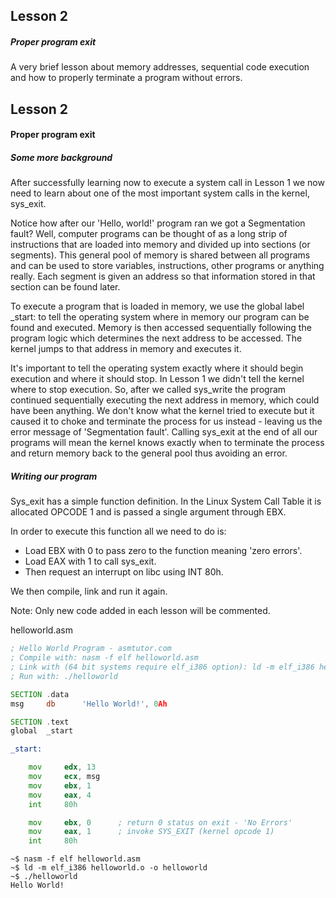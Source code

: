 ## Lesson 2

##### Proper program exit

A very brief lesson about memory addresses, sequential code execution and how to properly terminate a program without errors.

<!-- more -->

## Lesson 2

#### Proper program exit

##### Some more background

After successfully learning now to execute a system call in Lesson 1 we now need to learn about one of the most important system calls in the kernel, sys_exit.

Notice how after our 'Hello, world!' program ran we got a Segmentation fault? Well, computer programs can be thought of as a long strip of instructions that are loaded into memory and divided up into sections (or segments). This general pool of memory is shared between all programs and can be used to store variables, instructions, other programs or anything really. Each segment is given an address so that information stored in that section can be found later.

To execute a program that is loaded in memory, we use the global label _start: to tell the operating system where in memory our program can be found and executed.  Memory is then accessed sequentially following the program logic which determines the next address to be accessed. The kernel jumps to that address in memory and executes it.

It's important to tell the operating system exactly where it should begin execution and where it should stop. In Lesson 1 we didn't tell the kernel where to stop execution. So, after we called sys_write the program continued sequentially executing the next address in memory, which could have been anything. We don't know what the kernel tried to execute but it caused it to choke and terminate the process for us instead - leaving us the error message of 'Segmentation fault'.  Calling sys_exit at the end of all our programs will mean the kernel knows exactly when to terminate the process and return memory back to the general pool thus avoiding an error.

##### Writing our program

Sys_exit has a simple function definition.  In the Linux System Call Table it is allocated OPCODE 1 and is passed a single argument through EBX.

In order to execute this function all we need to do is:

* Load EBX with 0 to pass zero to the function meaning 'zero errors'.
* Load EAX with 1 to call sys_exit.
* Then request an interrupt on libc using INT 80h.

We then compile, link and run it again.

Note:
Only new code added in each lesson will be commented.

helloworld.asm
```asm
; Hello World Program - asmtutor.com
; Compile with: nasm -f elf helloworld.asm
; Link with (64 bit systems require elf_i386 option): ld -m elf_i386 helloworld.o -o helloworld
; Run with: ./helloworld

SECTION .data
msg     db      'Hello World!', 0Ah

SECTION .text
global  _start

_start:

    mov     edx, 13
    mov     ecx, msg
    mov     ebx, 1
    mov     eax, 4
    int     80h

    mov     ebx, 0      ; return 0 status on exit - 'No Errors'
    mov     eax, 1      ; invoke SYS_EXIT (kernel opcode 1)
    int     80h
```


```
~$ nasm -f elf helloworld.asm
~$ ld -m elf_i386 helloworld.o -o helloworld
~$ ./helloworld
Hello World!
```
